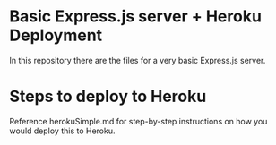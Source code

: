 # Basic Express.js server + Heroku Deployment
In this repository there are the files for a very basic Express.js server.

# Steps to deploy to Heroku
Reference herokuSimple.md for step-by-step instructions on how you would deploy this to Heroku.